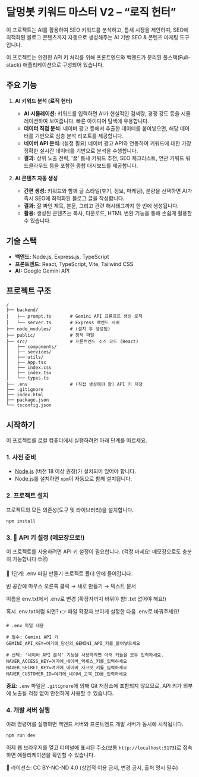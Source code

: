 
# 달멍봇 키워드 마스터 V2 – “로직 헌터”

이 프로젝트는 AI를 활용하여 SEO 키워드를 분석하고, 틈새 시장을 제안하며, SEO에 최적화된 블로그 콘텐츠까지 자동으로 생성해주는 AI 기반 SEO & 콘텐츠 마케팅 도구입니다.

이 프로젝트는 안전한 API 키 처리를 위해 프론트엔드와 백엔드가 분리된 풀스택(Full-stack) 애플리케이션으로 구성되어 있습니다.

## 주요 기능

1.  **AI 키워드 분석 (로직 헌터)**
    *   **AI 시뮬레이션:** 키워드를 입력하면 AI가 현실적인 검색량, 경쟁 강도 등을 시뮬레이션하여 보여줍니다. 빠른 아이디어 탐색에 유용합니다.
    *   **데이터 직접 분석:** 네이버 광고 등에서 추출한 데이터를 붙여넣으면, 해당 데이터를 기반으로 심층 분석 리포트를 제공합니다.
    *   **네이버 API 분석:** (설정 필요) 네이버 광고 API와 연동하여 키워드에 대한 가장 정확한 실시간 데이터를 기반으로 분석을 수행합니다.
    *   **결과:** 상위 노출 전략, '꿀' 틈새 키워드 추천, SEO 체크리스트, 연관 키워드 워드클라우드 등을 포함한 종합 대시보드를 제공합니다.

2.  **AI 콘텐츠 자동 생성**
    *   **간편 생성:** 키워드와 함께 글 스타일(후기, 정보, 마케팅), 분량을 선택하면 AI가 즉시 SEO에 최적화된 블로그 글을 작성합니다.
    *   **결과:** 잘 짜인 제목, 본문, 그리고 관련 해시태그까지 한 번에 생성됩니다.
    *   **활용:** 생성된 콘텐츠는 복사, 다운로드, HTML 변환 기능을 통해 손쉽게 활용할 수 있습니다.

## 기술 스택

-   **백엔드:** Node.js, Express.js, TypeScript
-   **프론트엔드:** React, TypeScript, Vite, Tailwind CSS
-   **AI:** Google Gemini API

## 프로젝트 구조

```
/
├── backend/
│   ├── prompt.ts       # Gemini API 프롬프트 생성 로직
│   └── server.ts       # Express 백엔드 서버
├── node_modules/       # (설치 후 생성됨)
├── public/             # 정적 파일
├── src/                # 프론트엔드 소스 코드 (React)
│   ├── components/
│   ├── services/
│   ├── utils/
│   ├── App.tsx
│   ├── index.css
│   ├── index.tsx
│   └── types.ts
├── .env                # (직접 생성해야 함) API 키 저장        
├── .gitignore
├── index.html
├── package.json
└── tsconfig.json
```

## 시작하기

이 프로젝트를 로컬 컴퓨터에서 실행하려면 아래 단계를 따르세요.

### 1. 사전 준비

-   [Node.js](https://nodejs.org/) (버전 18 이상 권장)가 설치되어 있어야 합니다.
-   Node.js를 설치하면 `npm`이 자동으로 함께 설치됩니다.

### 2. 프로젝트 설치

프로젝트의 모든 의존성(도구 및 라이브러리)을 설치합니다.

```bash
npm install
```

### 3. 🔑 API 키 설정 (메모장으로!)
이 프로젝트를 사용하려면 API 키 설정이 필요합니다.
(걱정 마세요! 메모장으로도 충분히 가능합니다 🤓✌️)

📌 1단계: .env 파일 만들기
프로젝트 폴더 안에 들어갑니다.

빈 공간에 마우스 오른쪽 클릭 → 새로 만들기 → 텍스트 문서

이름을 env.txt에서 .env로 변경 (확장자까지 바꿔야 함! .txt 없어야 해요!)

혹시 .env.txt처럼 되면?
👉 파일 확장자 보이게 설정한 다음 .env로 바꿔주세요!

```
# .env 파일 내용

# 필수: Gemini API 키
GEMINI_API_KEY=여기에_당신의_GEMINI_API_키를_붙여넣으세요

# 선택: '네이버 API 분석' 기능을 사용하려면 아래 키들을 모두 입력하세요.
NAVER_ACCESS_KEY=여기에_네이버_액세스_키를_입력하세요
NAVER_SECRET_KEY=여기에_네이버_시크릿_키를_입력하세요
NAVER_CUSTOMER_ID=여기에_네이버_고객_ID를_입력하세요
```

**중요:** `.env` 파일은 `.gitignore`에 의해 Git 저장소에 포함되지 않으므로, API 키가 외부에 노출될 걱정 없이 안전하게 사용할 수 있습니다.

### 4. 개발 서버 실행

아래 명령어를 실행하면 백엔드 서버와 프론트엔드 개발 서버가 동시에 시작됩니다.

```bash
npm run dev
```

이제 웹 브라우저를 열고 터미널에 표시된 주소(보통 `http://localhost:5173`)로 접속하면 애플리케이션을 확인할 수 있습니다.


📜 라이선스: CC BY-NC-ND 4.0 (상업적 이용 금지, 변경 금지, 출처 명시 필수)
